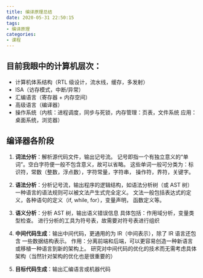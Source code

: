 ```yaml
---
title: 编译原理总结
date: 2020-05-31 22:50:15
tags:
- 编译原理
categories:
- 课程
---
```


## 目前我眼中的计算机层次：

- 计算机体系结构（RTL 级设计，流水线，缓存，多发射）
- ISA（访存模式，中断/异常）
- 汇编语言（寄存器 + 内存空间）
- 高级语言（编译器）
- 操作系统（内核：进程调度，同步与死锁，内存管理：页表，文件系统 
    应用：桌面系统，浏览器）

## 编译器各阶段

1. **词法分析**：解析源代码文件，输出记号流。
记号即指一个有独立意义的“单词”。空白字符便一般不包含意义，故可以省略。
这些单词一般可分类为：标识符，常数（整数，浮点数），字符常量，字符串，
操作符，界符，关键字。

2. **语法分析**：分析记号流，输出程序的逻辑结构，如语法分析树（或 AST 树）
一种语言的语法规则可以被文法产生式完全定义。
文法一般包括表达式的定义，各种语句的定义（if, while, for），变量声明，
函数定义等。

<!-- more -->

3. **语义分析**：分析 AST 树，输出语义错误信息
具体包括：作用域分析，变量类型检查。
进行分析的工具为符号表，故需要对符号表进行组织

4. **中间代码生成**：输出中间代码，更通用的为 IR（中间表示），除了 IR 语言还包含
一些数据结构表示。
作用：分离前端和后端，可以更容易创造一种新语言或移植一种语言到新的架构上。
研究对中间代码的优化的技术而无需考虑具体架构（当然针对架构的优化也是很重要的）

5. **目标代码生成**：输出汇编语言或机器代码
